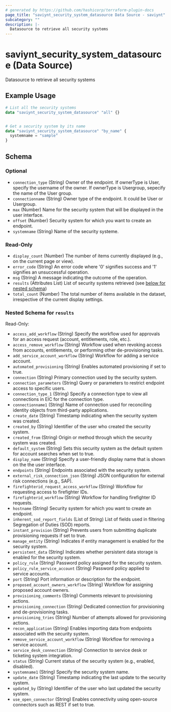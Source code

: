 ```yaml
---
# generated by https://github.com/hashicorp/terraform-plugin-docs
page_title: "saviynt_security_system_datasource Data Source - saviynt"
subcategory: ""
description: |-
  Datasource to retrieve all security systems
---
```


# saviynt_security_system_datasource (Data Source)

Datasource to retrieve all security systems

## Example Usage

```terraform
# List all the security systems
data "saviynt_security_system_datasource" "all" {}


# Get a security system by its name
data "saviynt_security_system_datasource" "by_name" {
  systemname = "sample"
}
```

<!-- schema generated by tfplugindocs -->
## Schema

### Optional

- `connection_type` (String) Owner of the endpoint. If ownerType is User, specify the username of the owner. If ownerType is Usergroup, sepecify the name of the User group.
- `connectionname` (String) Owner type of the endpoint. It could be User or Usergroup.
- `max` (Number) Name for the security system that will be displayed in the user interface.
- `offset` (Number) Security system for which you want to create an endpoint.
- `systemname` (String) Name of the security systeme.

### Read-Only

- `display_count` (Number) The number of items currently displayed (e.g., on the current page or view).
- `error_code` (String) An error code where '0' signifies success and '1' signifies an unsuccessful operation.
- `msg` (String) A message indicating the outcome of the operation.
- `results` (Attributes List) List of security systems retrieved (see [below for nested schema](#nestedatt--results))
- `total_count` (Number) The total number of items available in the dataset, irrespective of the current display settings.

<a id="nestedatt--results"></a>
### Nested Schema for `results`

Read-Only:

- `access_add_workflow` (String) Specify the workflow used for approvals for an access request (account, entitlements, role, etc.).
- `access_remove_workflow` (String) Workflow used when revoking access from accounts, entitlements, or performing other de-provisioning tasks.
- `add_service_account_workflow` (String) Workflow for adding a service account.
- `automated_provisioning` (String) Enables automated provisioning if set to true.
- `connection` (String) Primary connection used by the security system.
- `connection_parameters` (String) Query or parameters to restrict endpoint access to specific users.
- `connection_type_1` (String) Specify a connection type to view all connections in EIC for the connection type.
- `connectionname1` (String) Name of connection used for reconciling identity objects from third-party applications.
- `create_date` (String) Timestamp indicating when the security system was created.
- `created_by` (String) Identifier of the user who created the security system.
- `created_from` (String) Origin or method through which the security system was created.
- `default_system` (String) Sets this security system as the default system for account searches when set to true.
- `display_name` (String) Specify a user-friendly display name that is shown on the the user interface.
- `endpoints` (String) Endpoints associated with the security system.
- `external_risk_connection_json` (String) JSON configuration for external risk connections (e.g., SAP).
- `firefighterid_request_access_workflow` (String) Workflow for requesting access to firefighter IDs.
- `firefighterid_workflow` (String) Workflow for handling firefighter ID requests.
- `hostname` (String) Security system for which you want to create an endpoint.
- `inherent_sod_report_fields` (List of String) List of fields used in filtering Segregation of Duties (SOD) reports.
- `instant_provision` (String) Prevents users from submitting duplicate provisioning requests if set to true.
- `manage_entity` (String) Indicates if entity management is enabled for the security system.
- `persistent_data` (String) Indicates whether persistent data storage is enabled for the security system.
- `policy_rule` (String) Password policy assigned for the security system.
- `policy_rule_service_account` (String) Password policy applied to service accounts.
- `port` (String) Port information or description for the endpoint.
- `proposed_account_owners_workflow` (String) Workflow for assigning proposed account owners.
- `provisioning_comments` (String) Comments relevant to provisioning actions.
- `provisioning_connection` (String) Dedicated connection for provisioning and de-provisioning tasks.
- `provisioning_tries` (String) Number of attempts allowed for provisioning actions.
- `recon_application` (String) Enables importing data from endpoints associated with the security system.
- `remove_service_account_workflow` (String) Workflow for removing a service account.
- `service_desk_connection` (String) Connection to service desk or ticketing system integration.
- `status` (String) Current status of the security system (e.g., enabled, disabled).
- `systemname1` (String) Specify the security system name.
- `update_date` (String) Timestamp indicating the last update to the security system.
- `updated_by` (String) Identifier of the user who last updated the security system.
- `use_open_connector` (String) Enables connectivity using open-source connectors such as REST if set to true.
